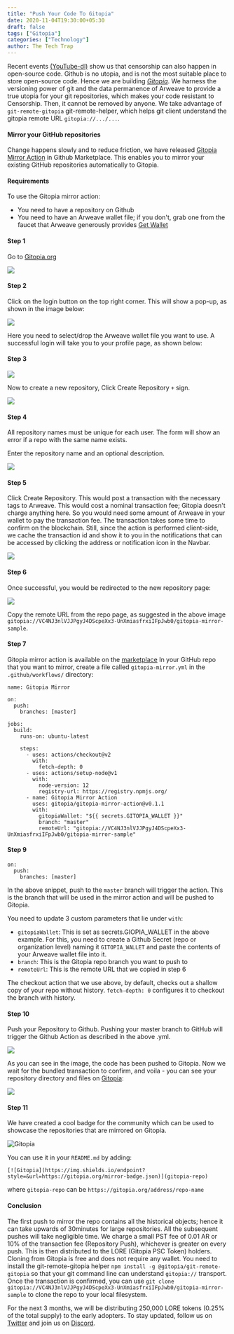 ```yaml
---
title: "Push Your Code To Gitopia"
date: 2020-11-04T19:30:00+05:30
draft: false
tags: ["Gitopia"]
categories: ["Technology"]
author: The Tech Trap
---
```


Recent events [(YouTube-dl)](https://news.ycombinator.com/item?id=24872911) show us that censorship can also happen in open-source code. Github is no utopia, and is not the most suitable place to store open-source code.
Hence we are building [_Gitopia_](https://gitopia.org).
We harness the versioning power of git and the data permanence of Arweave to provide a true utopia for your git repositories, which makes your code resistant to Censorship. Then, it cannot be removed by anyone. We take advantage of `git-remote-gitopia` git-remote-helper, which helps git client understand the gitopia remote URL `gitopia://.../...`.

#### Mirror your GitHub repositories

Change happens slowly and to reduce friction, we have released [Gitopia Mirror Action](https://github.com/marketplace/actions/gitopia-mirror-action) in Github Marketplace.
This enables you to mirror your existing GitHub repositories automatically to Gitopia.

#### Requirements

To use the Gitopia mirror action:

- You need to have a repository on Github
- You need to have an Arweave wallet file; if you don't, grab one from the faucet that Arweave generously provides [Get Wallet](https://www.arweave.org/wallet)

#### Step 1

Go to [Gitopia.org](https://gitopia.org)

![](/images/gitopia.png)

#### Step 2

Click on the login button on the top right corner.
This will show a pop-up, as shown in the image below:

![](/images/login.png)

Here you need to select/drop the Arweave wallet file you want to use.
A successful login will take you to your profile page, as shown below:

#### Step 3

![](/images/profile.png)

Now to create a new repository,
Click Create Repository `+` sign.

![](/images/create-repo.png)

#### Step 4

All repository names must be unique for each user. The form will show an error if a repo with the same name exists.

Enter the repository name and an optional description.

![](/images/repo-filled.png)

#### Step 5

Click Create Repository.
This would post a transaction with the necessary tags to Arweave. This would cost a nominal transaction fee; Gitopia doesn't charge anything here. So you would need some amount of Arweave in your wallet to pay the transaction fee.
The transaction takes some time to confirm on the blockchain. Still, since the action is performed client-side, we cache the transaction id and show it to you in the notifications that can be accessed by clicking the address or notification icon in the Navbar.

![](/images/pending-notification.png)

#### Step 6

Once successful, you would be redirected to the new repository page:

![](/images/new-repo-page.png)

Copy the remote URL from the repo page, as suggested in the above image `gitopia://VC4NJ3nlVJJPgyJ4DScpeXx3-UnXmiasfrxiIFpJwb0/gitopia-mirror-sample`.

#### Step 7

Gitopia mirror action is available on the [marketplace](https://github.com/marketplace/actions/gitopia-mirror-action)
In your GitHub repo that you want to mirror, create a file called `gitopia-mirror.yml` in the `.github/workflows/` directory:

```
name: Gitopia Mirror

on:
  push:
    branches: [master]

jobs:
  build:
    runs-on: ubuntu-latest

    steps:
      - uses: actions/checkout@v2
        with:
          fetch-depth: 0
      - uses: actions/setup-node@v1
        with:
          node-version: 12
          registry-url: https://registry.npmjs.org/
      - name: Gitopia Mirror Action
        uses: gitopia/gitopia-mirror-action@v0.1.1
        with:
          gitopiaWallet: "${{ secrets.GITOPIA_WALLET }}"
          branch: "master"
          remoteUrl: "gitopia://VC4NJ3nlVJJPgyJ4DScpeXx3-UnXmiasfrxiIFpJwb0/gitopia-mirror-sample"
```

#### Step 9

```
on:
  push:
    branches: [master]
```

In the above snippet, push to the `master` branch will trigger the action. This is the branch that will be used in the mirror action and will be pushed to Gitopia.

You need to update 3 custom parameters that lie under `with`:

- `gitopiaWallet`: This is set as secrets.GIOPIA_WALLET in the above example. For this, you need to create a Github Secret (repo or organization level) naming it `GITOPIA_WALLET` and paste the contents of your Arweave wallet file into it.
- `branch`: This is the Gitopia repo branch you want to push to
- `remoteUrl`: This is the remote URL that we copied in step 6

The checkout action that we use above, by default, checks out a shallow copy of your repo without history.
`fetch-depth: 0` configures it to checkout the branch with history.

#### Step 10

Push your Repository to Github. Pushing your master branch to GitHub will trigger the Github Action as described in the above .yml.

![](/images/action.png)

As you can see in the image, the code has been pushed to Gitopia. Now we wait for the bundled transaction to confirm, and voila -
you can see your repository directory and files on [Gitopia](https://gitopia.org):

![](/images/repo-clone.png)

#### Step 11

We have created a cool badge for the community which can be used to showcase the repositories that are mirrored on Gitopia.

![Gitopia](https://img.shields.io/endpoint?style=&url=https://gitopia.org/mirror-badge.json)

You can use it in your `README.md` by adding:

```
[![Gitopia](https://img.shields.io/endpoint?style=&url=https://gitopia.org/mirror-badge.json)](gitopia-repo)
```

where `gitopia-repo` can be `https://gitopia.org/address/repo-name`

#### Conclusion

The first push to mirror the repo contains all the historical objects; hence it can take upwards of 30minutes for large repositories. All the subsequent pushes will take negligible time.
We charge a small PST fee of 0.01 AR or 10% of the transaction fee (Repository Push), whichever is greater on every push.
This is then distributed to the LORE (Gitopia PSC Token) holders.
Cloning from Gitopia is free and does not require any wallet. You need to install the git-remote-gitopia helper `npm install -g @gitopia/git-remote-gitopia` so that your git command line can understand `gitopia://` transport.
Once the transaction is confirmed, you can use `git clone gitopia://VC4NJ3nlVJJPgyJ4DScpeXx3-UnXmiasfrxiIFpJwb0/gitopia-mirror-sample` to clone the repo to your local filesystem.

For the next 3 months, we will be distributing 250,000 LORE tokens (0.25% of the total supply) to the early adopters.
To stay updated, follow us on [Twitter](https://twitter.com/gitopiaOrg) and join us on [Discord](https://discord.gg/mVpQVW3vKE).
